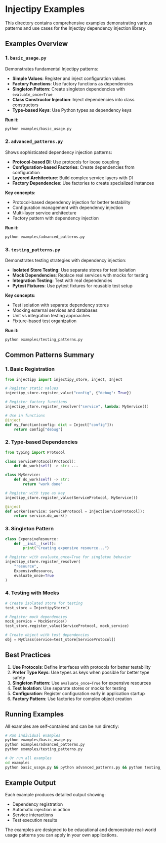 # Injectipy Examples

This directory contains comprehensive examples demonstrating various patterns and use cases for the Injectipy dependency injection library.

## Examples Overview

### 1. `basic_usage.py`
Demonstrates fundamental Injectipy patterns:
- **Simple Values**: Register and inject configuration values
- **Factory Functions**: Use factory functions as dependencies
- **Singleton Pattern**: Create singleton dependencies with `evaluate_once=True`
- **Class Constructor Injection**: Inject dependencies into class constructors
- **Type-based Keys**: Use Python types as dependency keys

**Run it:**
```bash
python examples/basic_usage.py
```

### 2. `advanced_patterns.py`
Shows sophisticated dependency injection patterns:
- **Protocol-based DI**: Use protocols for loose coupling
- **Configuration-based Factories**: Create dependencies from configuration
- **Layered Architecture**: Build complex service layers with DI
- **Factory Dependencies**: Use factories to create specialized instances

**Key concepts:**
- Protocol-based dependency injection for better testability
- Configuration management with dependency injection
- Multi-layer service architecture
- Factory pattern with dependency injection

**Run it:**
```bash
python examples/advanced_patterns.py
```

### 3. `testing_patterns.py`
Demonstrates testing strategies with dependency injection:
- **Isolated Store Testing**: Use separate stores for test isolation
- **Mock Dependencies**: Replace real services with mocks for testing
- **Integration Testing**: Test with real dependencies
- **Pytest Fixtures**: Use pytest fixtures for reusable test setup

**Key concepts:**
- Test isolation with separate dependency stores
- Mocking external services and databases
- Unit vs integration testing approaches
- Fixture-based test organization

**Run it:**
```bash
python examples/testing_patterns.py
```

## Common Patterns Summary

### 1. Basic Registration
```python
from injectipy import injectipy_store, inject, Inject

# Register static values
injectipy_store.register_value("config", {"debug": True})

# Register factory functions
injectipy_store.register_resolver("service", lambda: MyService())

# Use in functions
@inject
def my_function(config: dict = Inject["config"]):
    return config["debug"]
```

### 2. Type-based Dependencies
```python
from typing import Protocol

class ServiceProtocol(Protocol):
    def do_work(self) -> str: ...

class MyService:
    def do_work(self) -> str:
        return "work done"

# Register with type as key
injectipy_store.register_value(ServiceProtocol, MyService())

@inject
def worker(service: ServiceProtocol = Inject[ServiceProtocol]):
    return service.do_work()
```

### 3. Singleton Pattern
```python
class ExpensiveResource:
    def __init__(self):
        print("Creating expensive resource...")

# Register with evaluate_once=True for singleton behavior
injectipy_store.register_resolver(
    "resource",
    ExpensiveResource,
    evaluate_once=True
)
```

### 4. Testing with Mocks
```python
# Create isolated store for testing
test_store = InjectipyStore()

# Register mock dependencies
mock_service = MockService()
test_store.register_value(ServiceProtocol, mock_service)

# Create object with test dependencies
obj = MyClass(service=test_store[ServiceProtocol])
```

## Best Practices

1. **Use Protocols**: Define interfaces with protocols for better testability
2. **Prefer Type Keys**: Use types as keys when possible for better type safety
3. **Singleton Pattern**: Use `evaluate_once=True` for expensive resources
4. **Test Isolation**: Use separate stores or mocks for testing
5. **Configuration**: Register configuration early in application startup
6. **Factory Pattern**: Use factories for complex object creation

## Running Examples

All examples are self-contained and can be run directly:

```bash
# Run individual examples
python examples/basic_usage.py
python examples/advanced_patterns.py
python examples/testing_patterns.py

# Or run all examples
cd examples
python basic_usage.py && python advanced_patterns.py && python testing_patterns.py
```

## Example Output

Each example produces detailed output showing:
- Dependency registration
- Automatic injection in action
- Service interactions
- Test execution results

The examples are designed to be educational and demonstrate real-world usage patterns you can apply in your own applications.
